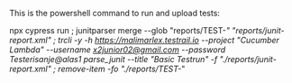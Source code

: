 This is the powershell command to run and upload tests:

npx cypress run ; junitparser merge --glob "reports/TEST-*" "reports/junit-report.xml" ; trcli -y -h https://malimarlex.testrail.io --project "Cucumber Lambda" --username x2junior02@gmail.com --password Testerisanje@alas1 parse_junit --title "Basic Testrun" -f  "./reports/junit-report.xml" ; remove-item -fo "./reports/TEST-*"